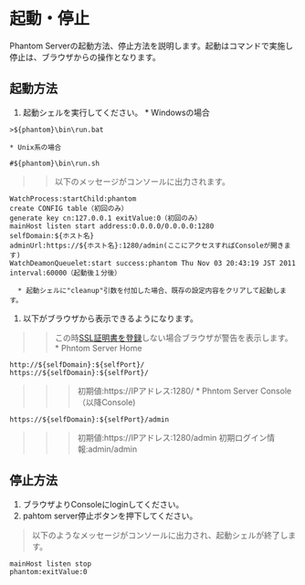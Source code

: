 # 起動・停止 #
Phantom Serverの起動方法、停止方法を説明します。起動はコマンドで実施し停止は、ブラウザからの操作となります。

## 起動方法 ##
  1. 起動シェルを実行してください。
    * Windowsの場合
```
>${phantom}\bin\run.bat
```
    * Unix系の場合
```
#${phantom}\bin\run.sh
```
> > 以下のメッセージがコンソールに出力されます。
```
WatchProcess:startChild:phantom
create CONFIG table（初回のみ）
generate key cn:127.0.0.1 exitValue:0（初回のみ）
mainHost listen start address:0.0.0.0/0.0.0.0:1280
selfDomain:${ホスト名}
adminUrl:https://${ホスト名}:1280/admin(ここにアクセスすればConsoleが開きます)
WatchDeamonQueuelet:start success:phantom Thu Nov 03 20:43:19 JST 2011 interval:60000（起動後１分後）
```
      * 起動シェルに"cleanup"引数を付加した場合、既存の設定内容をクリアして起動します。
  1. 以下がブラウザから表示できるようになります。
> > この時[SSL証明書を登録](HowToInstall.md)しない場合ブラウザが警告を表示します。
    * Phntom Server Home
```
http://${selfDomain}:${selfPort}/
https://${selfDomain}:${selfPort}/
```
> > > 初期値:https://IPアドレス:1280/
    * Phntom Server Console（以降Console)
```
https://${selfDomain}:${selfPort}/admin
```
> > > 初期値:https://IPアドレス:1280/admin
> > > 初期ログイン情報:admin/admin

## 停止方法 ##
  1. ブラウザよりConsoleにloginしてください。
  1. pahtom server停止ボタンを押下してください。

> 以下のようなメッセージがコンソールに出力され、起動シェルが終了します。
```
mainHost listen stop
phantom:exitValue:0
```
